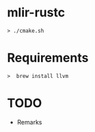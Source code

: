 # mlir-rustc


```console
> ./cmake.sh
```


# Requirements

```console
>  brew install llvm
```


# TODO

* Remarks
